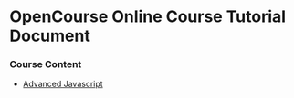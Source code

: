 # OpenCourse Online Course Tutorial Document

### Course Content

- [Advanced Javascript](./06-Advanced_JS)


